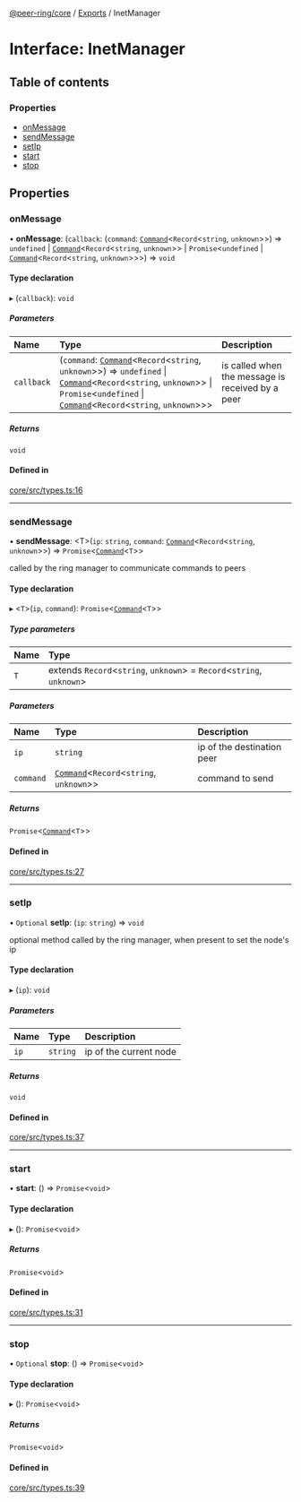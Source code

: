 [@peer-ring/core](../README.md) / [Exports](../modules.md) / InetManager

# Interface: InetManager

## Table of contents

### Properties

- [onMessage](InetManager.md#onmessage)
- [sendMessage](InetManager.md#sendmessage)
- [setIp](InetManager.md#setip)
- [start](InetManager.md#start)
- [stop](InetManager.md#stop)

## Properties

### onMessage

• **onMessage**: (`callback`: (`command`: [`Command`](Command.md)\<`Record`\<`string`, `unknown`\>\>) => `undefined` \| [`Command`](Command.md)\<`Record`\<`string`, `unknown`\>\> \| `Promise`\<`undefined` \| [`Command`](Command.md)\<`Record`\<`string`, `unknown`\>\>\>) => `void`

#### Type declaration

▸ (`callback`): `void`

##### Parameters

| Name | Type | Description |
| :------ | :------ | :------ |
| `callback` | (`command`: [`Command`](Command.md)\<`Record`\<`string`, `unknown`\>\>) => `undefined` \| [`Command`](Command.md)\<`Record`\<`string`, `unknown`\>\> \| `Promise`\<`undefined` \| [`Command`](Command.md)\<`Record`\<`string`, `unknown`\>\>\> | is called when the message is received by a peer |

##### Returns

`void`

#### Defined in

[core/src/types.ts:16](https://github.com/mahendraHegde/peer-ring/blob/a34a79cc00dcfece3dd7053087438426a58bff61/packages/core/src/types.ts#L16)

___

### sendMessage

• **sendMessage**: \<T\>(`ip`: `string`, `command`: [`Command`](Command.md)\<`Record`\<`string`, `unknown`\>\>) => `Promise`\<[`Command`](Command.md)\<`T`\>\>

called by the ring manager to communicate commands to peers

#### Type declaration

▸ \<`T`\>(`ip`, `command`): `Promise`\<[`Command`](Command.md)\<`T`\>\>

##### Type parameters

| Name | Type |
| :------ | :------ |
| `T` | extends `Record`\<`string`, `unknown`\> = `Record`\<`string`, `unknown`\> |

##### Parameters

| Name | Type | Description |
| :------ | :------ | :------ |
| `ip` | `string` | ip of the destination peer |
| `command` | [`Command`](Command.md)\<`Record`\<`string`, `unknown`\>\> | command to send |

##### Returns

`Promise`\<[`Command`](Command.md)\<`T`\>\>

#### Defined in

[core/src/types.ts:27](https://github.com/mahendraHegde/peer-ring/blob/a34a79cc00dcfece3dd7053087438426a58bff61/packages/core/src/types.ts#L27)

___

### setIp

• `Optional` **setIp**: (`ip`: `string`) => `void`

optional method called by the ring manager, when present to set the node's ip

#### Type declaration

▸ (`ip`): `void`

##### Parameters

| Name | Type | Description |
| :------ | :------ | :------ |
| `ip` | `string` | ip of the current node |

##### Returns

`void`

#### Defined in

[core/src/types.ts:37](https://github.com/mahendraHegde/peer-ring/blob/a34a79cc00dcfece3dd7053087438426a58bff61/packages/core/src/types.ts#L37)

___

### start

• **start**: () => `Promise`\<`void`\>

#### Type declaration

▸ (): `Promise`\<`void`\>

##### Returns

`Promise`\<`void`\>

#### Defined in

[core/src/types.ts:31](https://github.com/mahendraHegde/peer-ring/blob/a34a79cc00dcfece3dd7053087438426a58bff61/packages/core/src/types.ts#L31)

___

### stop

• `Optional` **stop**: () => `Promise`\<`void`\>

#### Type declaration

▸ (): `Promise`\<`void`\>

##### Returns

`Promise`\<`void`\>

#### Defined in

[core/src/types.ts:39](https://github.com/mahendraHegde/peer-ring/blob/a34a79cc00dcfece3dd7053087438426a58bff61/packages/core/src/types.ts#L39)
